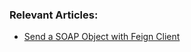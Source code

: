 ### Relevant Articles: 
- [Send a SOAP Object with Feign Client](https://www.baeldung.com/java-feign-send-soap)
